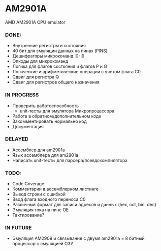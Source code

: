 # AM2901A
AMD AM2901A CPU emulator

### DONE:
- Внутренние регистры и состояния
- 40 бит для эмуляции данных на пинах (PINS)
- Дешифраторы микрокоманд I0-I9
- Опкоды для микрокоманд
- Логика для флагов состояния и флагов P и G
- Логические и арифметические операции с учетом флага C0
- Сдвиг для регистра Q
- Сдвиг для регистров общего назначения

### IN PROGRESS
- Проверить работоспособность
	- unit-тесты для эмулятора Микропроцессора
- Работа в обратном/дополнительном коде
- Закомментировать нормально код
- Документация 

### DELAYED
- Ассемблер для am2901a
- Язык ассемблера для am2901a
- Написать unit-тесты для парсера/псевдокомпилятора

### TODO:
- Code Coverage
- Комментарии в ассемблерном листинге
- Вывод строки с ошибкой
- Ввод флага входного переноса C0
- Различный формат для записи адресов и данных (hex, oct, bin, dec)
- Эмуляция тока на пине OE
- Тактирование?

### IN FUTURE
- Эмуляция AM2909 и связывание с двумя am2901a = 8 битный процессор с эмуляцией ОЗУ
